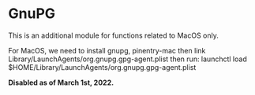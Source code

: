 # GnuPG

This is an additional module for functions related to MacOS only.

For MacOS, we need to install gnupg, pinentry-mac
then link Library/LaunchAgents/org.gnupg.gpg-agent.plist
then run: launchctl load $HOME/Library/LaunchAgents/org.gnupg.gpg-agent.plist

**Disabled as of March 1st, 2022.**
